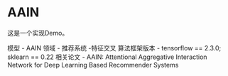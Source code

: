 # AAIN

这是一个实现Demo。

模型 - AAIN
领域 - 推荐系统 -特征交叉
算法框架版本 - tensorflow == 2.3.0; sklearn == 0.22
相关论文 - AAIN: Attentional Aggregative Interaction Network for Deep Learning Based Recommender Systems
